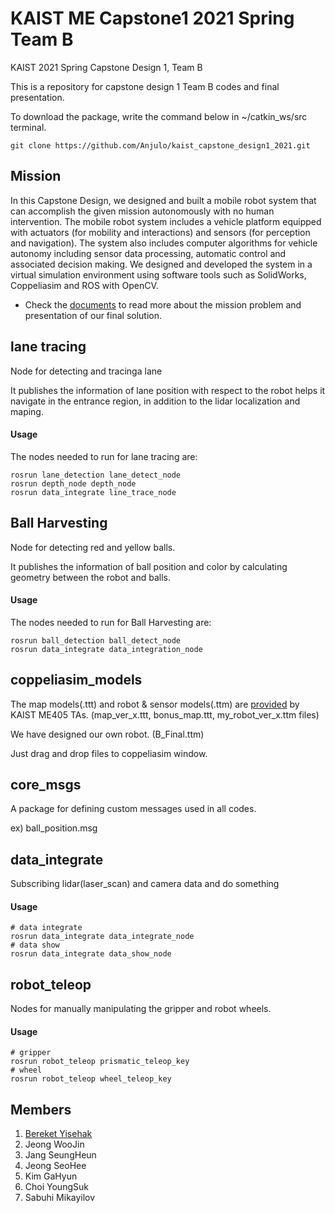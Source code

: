 # KAIST ME Capstone1 2021 Spring Team B

KAIST 2021 Spring Capstone Design 1, Team B

This is a repository for capstone design 1 Team B codes and final presentation. 

To download the package, write the command below in ~/catkin_ws/src terminal.
```console
git clone https://github.com/Anjulo/kaist_capstone_design1_2021.git
```
## Mission

In this Capstone Design, we designed and built a mobile robot system that can accomplish the given mission autonomously with no human intervention. The mobile robot system includes a vehicle platform equipped with actuators (for mobility and interactions) and sensors (for perception and navigation). The system also includes computer algorithms for vehicle autonomy including sensor data processing, automatic control and associated decision making. We designed and developed the system in a virtual simulation environment using software tools such as SolidWorks, Coppeliasim and ROS with OpenCV.
- Check the [documents](https://github.com/Anjulo/kaist_capstone_design1_2021/tree/main/documents) to read more about the mission problem and presentation of our final solution.



## lane tracing

Node for detecting and tracinga lane

It publishes the information of lane position with respect to the robot helps it navigate in the entrance region, in addition to the lidar localization and maping. 
#### Usage

The nodes needed to run for lane tracing are:

```console
rosrun lane_detection lane_detect_node
rosrun depth_node depth_node
rosrun data_integrate line_trace_node
```


## Ball Harvesting

Node for detecting red and yellow balls.

It publishes the information of ball position and color by calculating geometry between the robot and balls.

#### Usage

The nodes needed to run for Ball Harvesting are:

```console
rosrun ball_detection ball_detect_node
rosrun data_integrate data_integration_node
```

## coppeliasim_models

The map models(.ttt) and  robot & sensor models(.ttm) are [provided](https://github.com/anjulo/Capstone1_2021Spring) by KAIST ME405 TAs. (map_ver_x.ttt, bonus_map.ttt, my_robot_ver_x.ttm files)

We have designed our own robot. (B_Final.ttm)

Just drag and drop files to coppeliasim window.


## core_msgs

A package for defining custom messages used in all codes.

ex) ball_position.msg



## data_integrate

Subscribing lidar(laser_scan) and camera data and do something


#### Usage

```console
# data integrate
rosrun data_integrate data_integrate_node
# data show
rosrun data_integrate data_show_node
```

## robot_teleop

Nodes for manually manipulating the gripper and robot wheels.

#### Usage

```console
# gripper
rosrun robot_teleop prismatic_teleop_key
# wheel
rosrun robot_teleop wheel_teleop_key
```



## Members

1.  [Bereket Yisehak](http://github.com/Anjulo/)
2.  Jeong WooJin
3.  Jang SeungHeun
4.  Jeong SeoHee
5.  Kim GaHyun
6.  Choi YoungSuk
7.  Sabuhi Mikayilov
